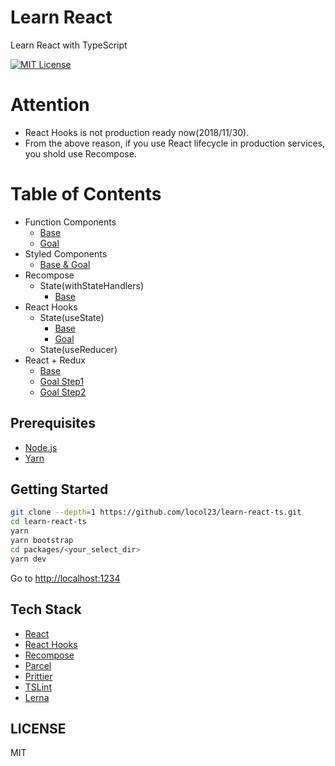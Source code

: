 # Learn React

Learn React with TypeScript

[![MIT License](http://img.shields.io/badge/license-MIT-blue.svg?style=flat)](LICENSE)

# Attention
- React Hooks is not production ready now(2018/11/30).
- From the above reason, if you use React lifecycle in production services, you shold use Recompose.

# Table of Contents
- Function Components
  - [Base](https://github.com/locol23/learn-react-ts/tree/master/packages/function-components-base)
  - [Goal](https://github.com/locol23/learn-react-ts/tree/master/packages/function-components-goal)
- Styled Components
    - [Base & Goal](https://github.com/locol23/learn-react-ts/tree/master/packages/styled-components)
- Recompose
  - State(withStateHandlers)
    - [Base](https://github.com/locol23/learn-react-ts/tree/master/packages/recompose-state-base)
- React Hooks
  - State(useState)
    - [Base](https://github.com/locol23/learn-react-ts/tree/master/packages/hooks-state-base)
    - [Goal](https://github.com/locol23/learn-react-ts/tree/master/packages/hooks-state-goal)
  - State(useReducer)
- React + Redux
  - [Base](https://github.com/locol23/learn-react-ts/tree/master/packages/redux-base)
  - [Goal Step1](https://github.com/locol23/learn-react-ts/tree/master/packages/redux-goal-step1)
  - [Goal Step2](https://github.com/locol23/learn-react-ts/tree/master/packages/redux-goal-step2)

## Prerequisites

- [Node.js](https://nodejs.org/en/)
- [Yarn](https://yarnpkg.com/en)

## Getting Started

```bash
git clone --depth=1 https://github.com/locol23/learn-react-ts.git
cd learn-react-ts
yarn
yarn bootstrap
cd packages/<your_select_dir>
yarn dev
```

Go to [http://localhost:1234](http://localhost:1234)

## Tech Stack

- [React](https://reactjs.org/)
- [React Hooks](https://reactjs.org/docs/hooks-overview.html)
- [Recompose](https://github.com/acdlite/recompose)
- [Parcel](https://parceljs.org/)
- [Prittier](https://prettier.io/)
- [TSLint](https://palantir.github.io/tslint/)
- [Lerna](https://lernajs.io/)

## LICENSE

MIT
